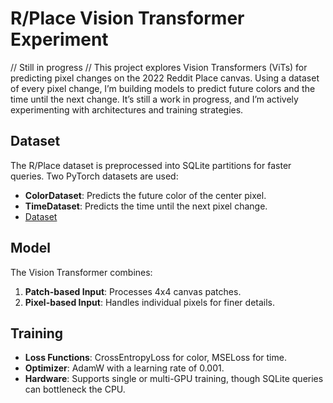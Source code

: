# R/Place Vision Transformer Experiment
// Still in progress //
This project explores Vision Transformers (ViTs) for predicting pixel changes on the 2022 Reddit Place canvas. Using a dataset of every pixel change, I’m building models to predict future colors and the time until the next change. It’s still a work in progress, and I’m actively experimenting with architectures and training strategies.

## Dataset
The R/Place dataset is preprocessed into SQLite partitions for faster queries. Two PyTorch datasets are used:
- **ColorDataset**: Predicts the future color of the center pixel.
- **TimeDataset**: Predicts the time until the next pixel change.
- [Dataset](https://www.reddit.com/r/place/comments/txvk2d/rplace_datasets_april_fools_2022/)

## Model
The Vision Transformer combines:
1. **Patch-based Input**: Processes 4x4 canvas patches.
2. **Pixel-based Input**: Handles individual pixels for finer details.

## Training
- **Loss Functions**: CrossEntropyLoss for color, MSELoss for time.
- **Optimizer**: AdamW with a learning rate of 0.001.
- **Hardware**: Supports single or multi-GPU training, though SQLite queries can bottleneck the CPU.
